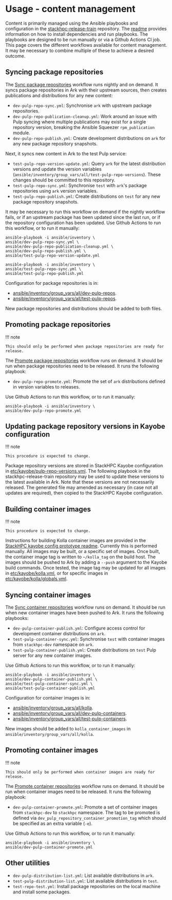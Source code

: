 # Usage - content management

Content is primarily managed using the Ansible playbooks and configuration in the [stackhpc-release-train](https://github.com/stackhpc/stackhpc-release-train) repository.
The [readme](https://github.com/stackhpc/stackhpc-release-train/blob/main/README.md) provides information on how to install dependencies and run playbooks.
The playbooks are designed to be run manually or via a Github Actions CI job.
This page covers the different workflows available for content management.
It may be necessary to combine multiple of these to achieve a desired outcome.

## Syncing package repositories

The [Sync package repositories](https://github.com/stackhpc/stackhpc-release-train/actions/workflows/package-sync.yml) workflow runs nightly and on demand.
It syncs package repositories in Ark with their upstream sources, then creates publications and distributions for any new content:

* `dev-pulp-repo-sync.yml`: Synchronise `ark` with upstream package repositories.
* `dev-pulp-repo-publication-cleanup.yml`: Work around an issue with Pulp syncing where multiple publications may exist for a single repository version, breaking the Ansible Squeezer `rpm_publication` module.
* `dev-pulp-repo-publish.yml`: Create development distributions on `ark` for any new package repository snapshots.

Next, it syncs new content in Ark to the test Pulp service:

* `test-pulp-repo-version-update.yml`: Query `ark` for the latest distribution versions and update the version variables (`ansible/inventory/group_vars/all/test-pulp-repo-versions`). These changes should be committed to this repository.
* `test-pulp-repo-sync.yml`: Synchronise `test` with `ark`'s package repositories using `ark` version variables.
* `test-pulp-repo-publish.yml`: Create distributions on `test` for any new package repository snapshots.

It may be necessary to run this workflow on demand if the nightly workflow fails, or if an upstream package has been updated since the last run, or if the repository configuration has been updated.
Use Github Actions to run this workflow, or to run it manually:

```
ansible-playbook -i ansible/inventory \
ansible/dev-pulp-repo-sync.yml \
ansible/dev-pulp-repo-publication-cleanup.yml \
ansible/dev-pulp-repo-publish.yml \
ansible/test-pulp-repo-version-update.yml

ansible-playbook -i ansible/inventory \
ansible/test-pulp-repo-sync.yml \
ansible/test-pulp-repo-publish.yml
```

Configuration for package repositories is in:

* [ansible/inventory/group_vars/all/dev-pulp-repos](https://github.com/stackhpc/stackhpc-release-train/blob/main/ansible/inventory/group_vars/all/dev-pulp-repos).
* [ansible/inventory/group_vars/all/test-pulp-repos](https://github.com/stackhpc/stackhpc-release-train/blob/main/ansible/inventory/group_vars/all/test-pulp-repos).

New package repositories and distributions should be added to both files.

## Promoting package repositories

!!! note

    This should only be performed when package repositories are ready for release.

The [Promote package repositories](https://github.com/stackhpc/stackhpc-release-train/actions/workflows/package-promote.yml) workflow runs on demand.
It should be run when package repositories need to be released.
It runs the following playbook:

* `dev-pulp-repo-promote.yml`: Promote the set of `ark` distributions defined in version variables to releases.

Use Github Actions to run this workflow, or to run it manually:

```
ansible-playbook -i ansible/inventory \
ansible/dev-pulp-repo-promote.yml
```

## Updating package repository versions in Kayobe configuration

!!! note

    This procedure is expected to change.

Package repository versions are stored in StackHPC Kayobe configuration in [etc/kayobe/pulp-repo-versions.yml](https://github.com/stackhpc/stackhpc-kayobe-config/blob/stackhpc/wallaby/etc/kayobe/pulp-repo-versions.yml).
The following playbook in the stackhpc-release-train repository may be used to update these versions to the latest available in Ark.
Note that these versions are not necessarily released.
The generated file may amended as necessary (in case not all updates are required), then copied to the StackHPC Kayobe configuration.

## Building container images

!!! note

    This procedure is expected to change.

Instructions for building Kolla container images are provided in the [StackHPC kayobe config prototype readme](https://github.com/stackhpc/stackhpc-kayobe-config-prototype/blob/stackhpc/wallaby/README.rst#building-images).
Currently this is performed manually.
All images may be built, or a specific set of images.
Once built, the container image tag is written to `~/kolla_tag` on the build host.
The images should be pushed to Ark by adding a `--push` argument to the Kayobe build commands.
Once tested, the image tag may be updated for all images in [etc/kayobe/kolla.yml](https://github.com/stackhpc/stackhpc-kayobe-config/blob/stackhpc/wallaby/etc/kayobe/kolla.yml), or for specific images in [etc/kayobe/kolla/globals.yml](https://github.com/stackhpc/stackhpc-kayobe-config/blob/stackhpc/wallaby/etc/kayobe/kolla/globals.yml).

## Syncing container images

The [Sync container repositories](https://github.com/stackhpc/stackhpc-release-train/actions/workflows/container-sync.yml) workflow runs on demand.
It should be run when new container images have been pushed to Ark.
It runs the following playbooks:

* `dev-pulp-container-publish.yml`: Configure access control for development container distributions on `ark`.
* `test-pulp-container-sync.yml`: Synchronise `test` with container images from `stackhpc-dev` namespace on `ark`.
* `test-pulp-container-publish.yml`: Create distributions on `test` Pulp server for any new container images.

Use Github Actions to run this workflow, or to run it manually:

```
ansible-playbook -i ansible/inventory \
ansible/dev-pulp-container-publish.yml \
ansible/test-pulp-container-sync.yml \
ansible/test-pulp-container-publish.yml
```

Configuration for container images is in:

* [ansible/inventory/group_vars/all/kolla](https://github.com/stackhpc/stackhpc-release-train/blob/main/ansible/inventory/group_vars/all/kolla).
* [ansible/inventory/group_vars/all/dev-pulp-containers](https://github.com/stackhpc/stackhpc-release-train/blob/main/ansible/inventory/group_vars/all/dev-pulp-containers).
* [ansible/inventory/group_vars/all/test-pulp-containers](https://github.com/stackhpc/stackhpc-release-train/blob/main/ansible/inventory/group_vars/all/test-pulp-containers).

New images should be added to `kolla_container_images` in `ansible/inventory/group_vars/all/kolla`.

## Promoting container images

!!! note

    This should only be performed when container images are ready for release.

The [Promote container repositories](https://github.com/stackhpc/stackhpc-release-train/actions/workflows/container-promote.yml) workflow runs on demand.
It should be run when container images need to be released.
It runs the following playbook:

* `dev-pulp-container-promote.yml`: Promote a set of container images from `stackhpc-dev` to `stackhpc` namespace. The tag to be promoted is defined via `dev_pulp_repository_container_promotion_tag` which should be specified as an extra variable (`-e`).

Use Github Actions to run this workflow, or to run it manually:

```
ansible-playbook -i ansible/inventory \
ansible/dev-pulp-container-promote.yml
```

## Other utilities

* `dev-pulp-distribution-list.yml`: List available distributions in `ark`.
* `test-pulp-distribution-list.yml`: List available distributions in `test`.
* `test-repo-test.yml`: Install package repositories on the local machine and install some packages.
